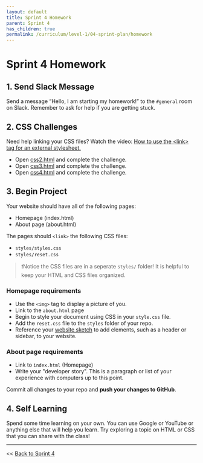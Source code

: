 ```yaml
---
layout: default
title: Sprint 4 Homework
parent: Sprint 4
has_children: true
permalink: /curriculum/level-1/04-sprint-plan/homework
---
```


# Sprint 4 Homework

## 1. Send Slack Message

Send a message “Hello, I am starting my homework!” to the `#general` room on Slack.  Remember to ask for help if you are getting stuck.

## 2. CSS Challenges

Need help linking your CSS files? Watch the video: [How to use the \<link\> tag for an external stylesheet.](https://www.youtube.com/watch?v=sfhMnPb2Bd0)

- Open [css2.html](./challenges/css-2.html) and complete the challenge.
- Open [css3.html](./challenges/css-3.html) and complete the challenge.
- Open [css4.html](./challenges/css-4.html) and complete the challenge.

## 3. Begin Project

Your website should have all of the following pages:

* Homepage (index.html)
* About page (about.html)

The pages should `<link>` the following CSS files:

* `styles/styles.css`
* `styles/reset.css`

> ❗️Notice the CSS files are in a seperate `styles/` folder! It is helpful to keep your HTML and CSS files organized. 

### Homepage requirements

* Use the `<img>` tag to display a picture of you.
* Link to the `about.html` page
* Begin to style your document using CSS in your `style.css` file.
* Add the `reset.css` file to the `styles` folder of your repo.
* Reference your [website sketch](../../modules/using-css-to-style-html) to add elements, such as a header or sidebar, to your website.

### About page requirements

* Link to `index.html` (Homepage)
* Write your "developer story". This is a paragraph or list of your experience with computers up to this point.

Commit all changes to your repo and **push your changes to GitHub**.

## 4. Self Learning

Spend some time learning on your own. You can use Google or YouTube or anything else that will help you learn. Try exploring a topic on HTML or CSS that you can share with the class!

---
<< [Back to Sprint 4](https://glover.io/refcode-docs/curriculum/04-sprint-plan)
